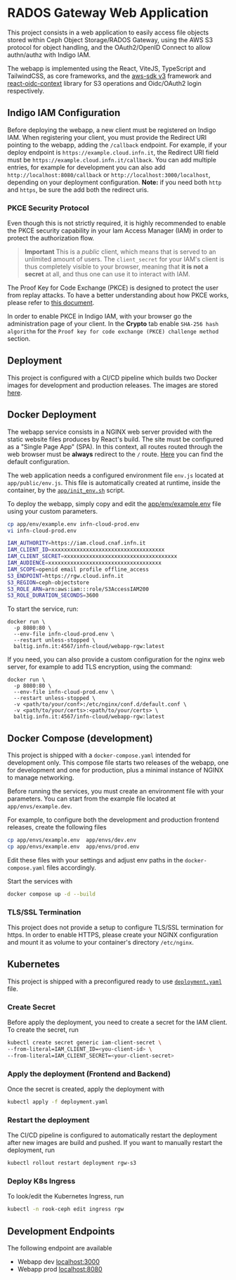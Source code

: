 # RADOS Gateway Web Application

This project consists in a web application to easily access file objects stored
within Ceph Object Storage/RADOS Gateway, using the AWS S3 protocol for object
handling, and the OAuth2/OpenID Connect to allow authn/authz with Indigo IAM.

The webapp is implemented using the React, ViteJS, TypeScript and TailwindCSS,
as core frameworks, and the
[aws-sdk v3](https://docs.aws.amazon.com/AWSJavaScriptSDK/v3/latest/)
framework and [react-oidc-context](https://github.com/authts/react-oidc-context)
library for S3 operations and Oidc/OAuth2 login respectively.

## Indigo IAM Configuration

Before deploying the webapp, a new client must be registered on Indigo IAM.
When registering your client, you must provide the Redirect URI pointing to the
webapp, adding the `/callback` endpoint.
For example, if your deploy endpoint is `https://example.cloud.infn.it`,
the Redirect URI field must be `https://example.cloud.infn.it/callback`.
You can add multiple entries, for example for development you can also add
`http://localhost:8080/callback` or `http://localhost:3000/localhost`, depending
on your deployment configuration.
**Note:** if you need both `http` and `https`, be sure the add both the redirect
uris.

### PKCE Security Protocol

Even though this is not strictly required, it is highly recommended to enable
the PKCE security capability in your Iam Access Manager (IAM) in order to
protect the authorization flow.

> **Important** This is a *public* client, which means that is served to
> an unlimited amount of users. The `client_secret` for your IAM's client is
> thus completely visible to your browser, meaning that **it is not a secret**
> at all, and thus one can use it to interact with IAM.

The Proof Key for Code Exchange (PKCE) is designed to protect the user from
replay attacks. To have a better understanding about how PKCE works, please
refer to [this document](https://oauth.net/2/pkce/).

In order to enable PKCE in Indigo IAM, with your browser go the administration
page of your client. In the **Crypto** tab enable `SHA-256 hash algorithm` for
the `Proof key for code exchange (PKCE) challenge method` section.

## Deployment

This project is configured with a CI/CD pipeline which builds two Docker images
for development and production releases. The images are stored
[here](https://baltig.infn.it/infn-cloud/webapp-rgw/container_registry).

## Docker Deployment

The webapp service consists in a NGINX web server provided with the static
website files produces by React's build. The site must be configured as a
"Single Page App" (SPA). In this context, all routes routed through the web
browser must be **always** redirect to the `/` route.
[Here](frontend/nginx.conf) you can find the default configuration.

The web application needs a configured environment file `env.js` located at
`app/public/env.js`. This file is automatically created at runtime, inside
the container, by the [`app/init_env.sh`](app/init_env.sh) script.

To deploy the webapp, simply copy and edit the
[app/env/example.env](app/env/example.env) file using your custom parameters.

```bash
cp app/env/example.env infn-cloud-prod.env
vi infn-cloud-prod.env

IAM_AUTHORITY=https://iam.cloud.cnaf.infn.it
IAM_CLIENT_ID=xxxxxxxxxxxxxxxxxxxxxxxxxxxxxxxxxxxx
IAM_CLIENT_SECRET=xxxxxxxxxxxxxxxxxxxxxxxxxxxxxxxxxxxx
IAM_AUDIENCE=xxxxxxxxxxxxxxxxxxxxxxxxxxxxxxxxxxxx
IAM_SCOPE=openid email profile offline_access
S3_ENDPOINT=https://rgw.cloud.infn.it
S3_REGION=ceph-objectstore
S3_ROLE_ARN=arn:aws:iam:::role/S3AccessIAM200
S3_ROLE_DURATION_SECONDS=3600
```

To start the service, run:

```shell
docker run \
  -p 8080:80 \
  --env-file infn-cloud-prod.env \
  --restart unless-stopped \
  baltig.infn.it:4567/infn-cloud/webapp-rgw:latest
```

If you need, you can also provide a custom configuration for the nginx web
server, for example to add TLS encryption, using the command:

```shell
docker run \
  -p 8080:80 \ 
  --env-file infn-cloud-prod.env \
  --restart unless-stopped \
  -v <path/to/your/conf>:/etc/nginx/conf.d/default.conf \
  -v <path/to/your/certs>:<path/to/your/certs> \
  baltig.infn.it:4567/infn-cloud/webapp-rgw:latest
```

## Docker Compose (development)

This project is shipped with a `docker-compose.yaml` intended for development
only. This compose file starts two releases of the webapp, one for development
and one for production, plus a minimal instance of NGINX to manage networking.

Before running the services, you must create an environment file with your
parameters. You can start from the example file located at
`app/envs/example.dev`.

For example, to configure both the development and production frontend releases,
create the following files

```bash
cp app/envs/example.env  app/envs/dev.env
cp app/envs/example.env  app/envs/prod.env
```

Edit these files with your settings and adjust env paths in the
`docker-compose.yaml` files accordingly.

Start the services with

```bash
docker compose up -d --build
```

### TLS/SSL Termination

This project does not provide a setup to configure TLS/SSL termination for https.
In order to enable HTTPS, please create your NGINX configuration and mount it
as volume to your container's directory `/etc/nginx`.

## Kubernetes

This project is shipped with a preconfigured ready to use
[`deployment.yaml`](deployment.yaml) file.

### Create Secret

Before apply the deployment, you need to create a secret for the IAM client. To
create the secret, run

```bash
kubectl create secret generic iam-client-secret \
--from-literal=IAM_CLIENT_ID=<you-client-id> \
--from-literal=IAM_CLIENT_SECRET=<your-client-secret>
```

### Apply the deployment (Frontend and Backend)

Once the secret is created, apply the deployment with

```bash
kubectl apply -f deployment.yaml
```

### Restart the deployment

The CI/CD pipeline is configured to automatically restart the
deployment after new images are build and pushed.
If you want to manually restart the deployment, run

```bash
kubectl rollout restart deployment rgw-s3
```

### Deploy K8s Ingress

To look/edit the Kubernetes Ingress, run

```bash
kubectl -n rook-ceph edit ingress rgw
```

## Development Endpoints

The following endpoint are available

- Webapp dev [localhost:3000](localhost:3000)
- Webapp prod [localhost:8080](localhost:8080)
